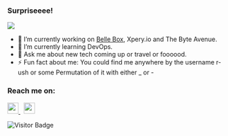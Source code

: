 ### Surpriseeee!

<img src='https://i.imgflip.com/4/t625c.jpg'></img>

- 🔭 I’m currently working on [Belle Box](https://bellebox.in/), Xpery.io and The Byte Avenue.
- 🌱 I’m currently learning DevOps.
- 💬 Ask me about new tech coming up or travel or foooood.
- ⚡ Fun fact about me: You could find me anywhere by the username r-ush or some Permutation of it with either _ or -

### Reach me on:

<div>
<a href="https://twitter.com/_r_ush_" target="_blank">
<img src="https://files.rajchandra.me/images/icons/brand-icons/twitter.svg" class="white-icons text-white m-2" height="25px" width="25px" aria-="true">
</a>
&nbsp;
<a href="https://www.linkedin.com/in/aarush-bhat/" target="_blank">
    <img src="https://files.rajchandra.me/images/icons/brand-icons/linkedin.svg" class="white-icons text-white m-2" height="25px" width="25px" aria-="true">
</a>
</div>

![Visitor Badge](https://visitor-badge.laobi.icu/badge?page_id=r-ush.r-ush)
